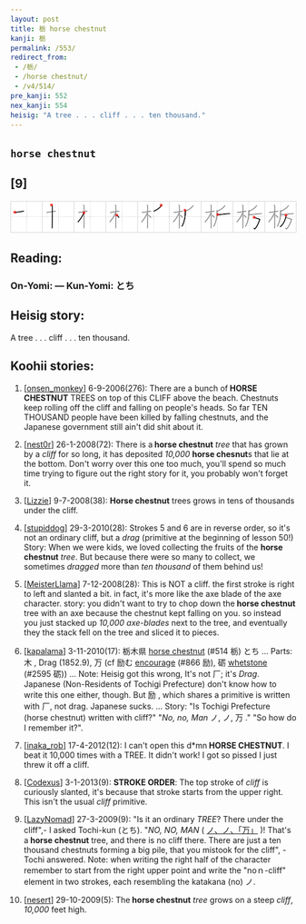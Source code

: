 ```yaml
---
layout: post
title: 栃 horse chestnut
kanji: 栃
permalink: /553/
redirect_from:
 - /栃/
 - /horse chestnut/
 - /v4/514/
pre_kanji: 552
nex_kanji: 554
heisig: "A tree . . . cliff . . . ten thousand."
---
```


## `horse chestnut`

## [9]

<div class="stroke"><img src="../images/E6A083.png" /></div>

## Reading:

### On-Yomi:  &mdash; Kun-Yomi: とち

## Heisig story:

A tree . . . cliff . . . ten thousand.

## Koohii stories:

1) [<a href="http://kanji.koohii.com/profile/onsen_monkey">onsen_monkey</a>] 6-9-2006(276): There are a bunch of<strong> HORSE CHESTNUT</strong> TREES on top of this CLIFF above the beach. Chestnuts keep rolling off the cliff and falling on people&#039;s heads. So far TEN THOUSAND people have been killed by falling chestnuts, and the Japanese government still ain&#039;t did shit about it.

2) [<a href="http://kanji.koohii.com/profile/nest0r">nest0r</a>] 26-1-2008(72): There is a<strong> horse chestnut</strong> <em>tree</em> that has grown by a <em>cliff</em> for so long, it has deposited <em>10,000</em> <strong>horse chesnut</strong>s that lie at the bottom. Don&#039;t worry over this one too much, you&#039;ll spend so much time trying to figure out the right story for it, you probably won&#039;t forget it.

3) [<a href="http://kanji.koohii.com/profile/Lizzie">Lizzie</a>] 9-7-2008(38): <strong>Horse chestnut</strong> trees grows in tens of thousands under the cliff.

4) [<a href="http://kanji.koohii.com/profile/stupiddog">stupiddog</a>] 29-3-2010(28): Strokes 5 and 6 are in reverse order, so it&#039;s not an ordinary cliff, but a <em>drag</em> (primitive at the beginning of lesson 50!) Story: When we were kids, we loved collecting the fruits of the <strong>horse chestnut</strong> <em>tree</em>. But because there were so many to collect, we sometimes <em>dragged</em> more than <em>ten thousand</em> of them behind us!

5) [<a href="http://kanji.koohii.com/profile/MeisterLlama">MeisterLlama</a>] 7-12-2008(28): This is NOT a cliff. the first stroke is right to left and slanted a bit. in fact, it&#039;s more like the axe blade of the axe character. story: you didn&#039;t want to try to chop down the<strong> horse chestnut</strong> tree with an axe because the chestnut kept falling on you. so instead you just stacked up <em>10,000</em> <em>axe-blades</em> next to the tree, and eventually they the stack fell on the tree and sliced it to pieces.

6) [<a href="http://kanji.koohii.com/profile/kapalama">kapalama</a>] 3-11-2010(17): 栃木県 <a href="../514">horse chestnut</a> (#514 栃) とち ... Parts: 木 , Drag (1852.9), 万 (cf 励む <a href="../866">encourage</a> (#866 励), 砺 <a href="../2595">whetstone</a> (#2595 砺)) ... Note: Heisig got this wrong, It&#039;s not 厂; it&#039;s <em>Drag</em>. Japanese (Non-Residents of Tochigi Prefecture) don&#039;t know how to write this one either, though. But 励 , which shares a primitive is written with 厂, not drag. Japanese sucks. ... Story: &quot;Is Tochigi Prefecture (horse chestnut) written with cliff?&quot; &quot;<em>No, no, Man</em> ノ, ノ, 万 .&quot; &quot;So how do I remember it?&quot;.

7) [<a href="http://kanji.koohii.com/profile/inaka_rob">inaka_rob</a>] 17-4-2012(12): I can&#039;t open this d*mn<strong> HORSE CHESTNUT</strong>. I beat it 10,000 times with a TREE. It didn&#039;t work! I got so pissed I just threw it off a cliff.

8) [<a href="http://kanji.koohii.com/profile/Codexus">Codexus</a>] 3-1-2013(9): <strong>STROKE ORDER</strong>: The top stroke of <em>cliff</em> is curiously slanted, it&#039;s because that stroke starts from the upper right. This isn&#039;t the usual <em>cliff</em> primitive.

9) [<a href="http://kanji.koohii.com/profile/LazyNomad">LazyNomad</a>] 27-3-2009(9): &quot;Is it an ordinary <em>TREE</em>? There under the cliff&quot;,- I asked Tochi-kun (とち). &quot;<em>NO, NO, MAN</em> ( <a href="midori://search?text=ノ、ノ、「万」">ノ、ノ、「万」</a> )! That&#039;s a<strong> horse chestnut</strong> tree, and there is no cliff there. There are just a ten thousand chestnuts forming a big pile, that you mistook for the cliff&quot;, - Tochi answered. Note: when writing the right half of the character remember to start from the right upper point and write the &quot;noｎ-cliff&quot; element in two strokes, each resembling the katakana (no) ノ.

10) [<a href="http://kanji.koohii.com/profile/nesert">nesert</a>] 29-10-2009(5): The<strong> horse chestnut</strong> <em>tree</em> grows on a steep <em>cliff</em>, <em>10,000</em> feet high.
